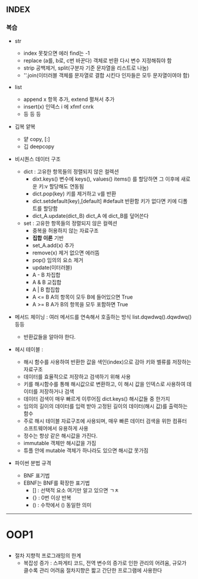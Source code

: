 ## INDEX
### 복습
- str
    - index 못찾으면 에러 find는 -1
    - replace (a를, b로, c번 바꾼다) 객체로 반환 다시 변수 지정해줘야 함
    - strip 공백제거, split(구분자 기준 문자열을 리스트로 나눔)
    - ''.join(이터러블 객체를 문자열로 결합 시킨다 인자들은 모두 문자열이여야 함)
- list
    - append x 항목 추가, extend 펼쳐서 추가 
    - insert(x) 인덱스 i 에 xfmf cnrk
    - 등 등 등
- 깁복 얕복
    - 얕 copy, [:]
    - 깁 deepcopy
- 비시퀀스 데이터 구조 
    - dict : 고유한 항목들의 정렬되지 않은 컬렉션
        - dixt.keys() 변수에 keys(), values() items() 를 할당하면 그 이후에 새로운 키:v 할당해도 연동됨
        - dict.pop(key) 키를 제거하고 v를 반환
        - dict.setdefault(key),[default] #default 반환함 키가 없다면 키에 디폴트를 할당함
        - dict_A.update(dict_B) dict_A 에 dict_B를 덮어쓴다
    - set : 고유한 항목들의 정렬되지 않은 컬렉션
        - 중복을 허용하지 않는 자료구조
        - **집합 이론** 기반
        - set_A.add(x) 추가
        - remove(x) 제거 없으면 에러뜸
        - pop() 임의의 요소 제거
        - update(이터러블)
        - A - B 차집합
        - A & B 교집합
        - A | B 합집합
        - A <= B A의 항목이 모두 B에 들어있으면 True
        - A >= B A가 B의 항목을 모두 포함하면 True

- 메서드 체이닝 : 여러 메서드를 연속해서 호출하는 방식 list.dqwdwq().dqwdwq() 등등
    - 반환값들을 알아야 한다.
- 헤시 테이블 :
    - 해시 함수를 사용하여 반환한 값을 색인(index)으로 감아 키와 벨류를 저장하는 자료구조
    - 데이터를 효율적으로 저장하고 검색하기 위해 사용
    - 키를 해시함수를 통해 해시값으로 변환하고, 이 해시 값을 인덱스로 사용하여 데이터를 저장하거나 검색
    - 데이터 검색이 매우 빠르게 이루어짐 dict.keys() 해시값들 중 한가지
    - 임의의 길이의 데이터를 입력 받아 고정된 길이의 데이터(해시 값)를 출력하는 함수
    - 주로 해시 테이블 자료구조에 사용되며, 매우 빠른 데이터 검색을 위한 컴퓨터 소프트웨어에서 유용하게 사용
    - 정수는 항상 같은 해시값을 가진다.
    - immutable 객체만 해시값을 가짐
    - 튜플 안에 mutable 객체가 하나라도 있으면 해시값 못가짐
- 파이썬 분법 규격
    - BNF 표기법
    - EBNF는 BNF를 확장한 표기법
        - [] : 선택적 요소 여기만 알고 있으면 ㄱㅊ
        - {} : 0번 이상 반복
        - () : 수학에서 () 동일한 의미

---
# OOP1
## 
- 절차 지향적 프로그래밍의 한계
    - 복잡성 증가 : 스파게티 코드, 전역 변수의 증가로 인한 관리의 어려움, 규모가 클수록 관리 어려움
절차지향은 짧고 간단한 프로그램에 사용한다
